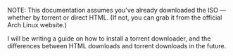 NOTE: This documentation assumes you've already downloaded the ISO — whether by torrent or direct HTML. (If not, you can grab it from the official Arch Linux website.)

I will be writing a guide on how to install a torrent downloader, and the differences between HTML downloads and torrent downloads in the future.


